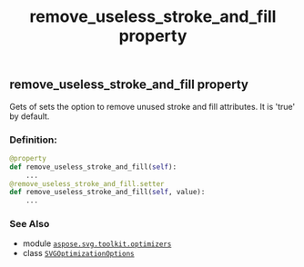 ﻿---
title: remove_useless_stroke_and_fill property
second_title: Aspose.SVG for Python via .NET API References
description: 
type: docs
weight: 150
url: /python-net/aspose.svg.toolkit.optimizers/svgoptimizationoptions/remove_useless_stroke_and_fill/
is_root: false
---

## remove_useless_stroke_and_fill property


Gets of sets the option to remove unused stroke and fill attributes. It is 'true' by default.
### Definition:
```python
@property
def remove_useless_stroke_and_fill(self):
    ...
@remove_useless_stroke_and_fill.setter
def remove_useless_stroke_and_fill(self, value):
    ...
```

### See Also
* module [`aspose.svg.toolkit.optimizers`](../../)
* class [`SVGOptimizationOptions`](/svg/python-net/aspose.svg.toolkit.optimizers/svgoptimizationoptions)

